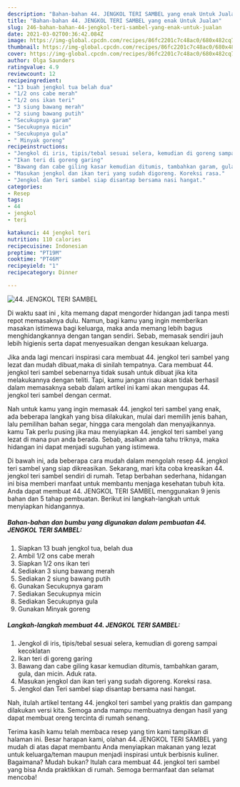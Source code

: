 ```yaml
---
description: "Bahan-bahan 44. JENGKOL TERI SAMBEL yang enak Untuk Jualan"
title: "Bahan-bahan 44. JENGKOL TERI SAMBEL yang enak Untuk Jualan"
slug: 246-bahan-bahan-44-jengkol-teri-sambel-yang-enak-untuk-jualan
date: 2021-03-02T00:36:42.084Z
image: https://img-global.cpcdn.com/recipes/86fc2201c7c48ac0/680x482cq70/44-jengkol-teri-sambel-foto-resep-utama.jpg
thumbnail: https://img-global.cpcdn.com/recipes/86fc2201c7c48ac0/680x482cq70/44-jengkol-teri-sambel-foto-resep-utama.jpg
cover: https://img-global.cpcdn.com/recipes/86fc2201c7c48ac0/680x482cq70/44-jengkol-teri-sambel-foto-resep-utama.jpg
author: Olga Saunders
ratingvalue: 4.9
reviewcount: 12
recipeingredient:
- "13 buah jengkol tua belah dua"
- "1/2 ons cabe merah"
- "1/2 ons ikan teri"
- "3 siung bawang merah"
- "2 siung bawang putih"
- "Secukupnya garam"
- "Secukupnya micin"
- "Secukupnya gula"
- " Minyak goreng"
recipeinstructions:
- "Jengkol di iris, tipis/tebal sesuai selera, kemudian di goreng sampai kecoklatan"
- "Ikan teri di goreng garing"
- "Bawang dan cabe giling kasar kemudian ditumis, tambahkan garam, gula, dan micin. Aduk rata."
- "Masukan jengkol dan ikan teri yang sudah digoreng. Koreksi rasa."
- "Jengkol dan Teri sambel siap disantap bersama nasi hangat."
categories:
- Resep
tags:
- 44
- jengkol
- teri

katakunci: 44 jengkol teri 
nutrition: 110 calories
recipecuisine: Indonesian
preptime: "PT19M"
cooktime: "PT46M"
recipeyield: "1"
recipecategory: Dinner

---
```



![44. JENGKOL TERI SAMBEL](https://img-global.cpcdn.com/recipes/86fc2201c7c48ac0/680x482cq70/44-jengkol-teri-sambel-foto-resep-utama.jpg)

Di waktu  saat ini , kita memang dapat mengorder hidangan jadi tanpa mesti repot memasaknya dulu. Namun, bagi kamu yang ingin memberikan masakan istimewa bagi keluarga, maka anda memang lebih bagus menghidangkannya dengan tangan sendiri. Sebab, memasak sendiri jauh lebih higienis serta dapat menyesuaikan dengan kesukaan keluarga.

Jika anda lagi mencari inspirasi cara membuat 44. jengkol teri sambel yang lezat dan mudah dibuat,maka di sinilah tempatnya. Cara membuat 44. jengkol teri sambel  sebenarnya tidak susah untuk dibuat jika kita melakukannya dengan teliti. Tapi, kamu jangan risau akan tidak berhasil dalam memasaknya 
sebab dalam artikel ini kami akan mengupas 44. jengkol teri sambel dengan cermat.  



Nah untuk kamu yang ingin memasak 44. jengkol teri sambel yang enak, ada beberapa langkah yang bisa dilakukan, mulai dari memilih jenis bahan, lalu pemilihan bahan segar, hingga cara mengolah dan menyajikannya. kamu Tak perlu pusing jika mau menyiapkan 44. jengkol teri sambel yang lezat di mana pun anda berada. Sebab, asalkan anda  tahu triknya, maka hidangan ini dapat menjadi suguhan yang istimewa.

Di bawah ini, ada beberapa cara mudah dalam mengolah resep 44. jengkol teri sambel yang siap dikreasikan. Sekarang, mari kita coba kreasikan 44. jengkol teri sambel sendiri di rumah. Tetap berbahan sederhana, hidangan ini bisa memberi manfaat untuk membantu menjaga kesehatan tubuh kita. Anda dapat membuat 44. JENGKOL TERI SAMBEL menggunakan 9 jenis bahan dan 5 tahap pembuatan. Berikut ini langkah-langkah untuk menyiapkan hidangannya.

<!--inarticleads1-->

##### Bahan-bahan dan bumbu yang digunakan dalam pembuatan 44. JENGKOL TERI SAMBEL:

1. Siapkan 13 buah jengkol tua, belah dua
1. Ambil 1/2 ons cabe merah
1. Siapkan 1/2 ons ikan teri
1. Sediakan 3 siung bawang merah
1. Sediakan 2 siung bawang putih
1. Gunakan Secukupnya garam
1. Sediakan Secukupnya micin
1. Sediakan Secukupnya gula
1. Gunakan  Minyak goreng




<!--inarticleads2-->

##### Langkah-langkah membuat 44. JENGKOL TERI SAMBEL:

1. Jengkol di iris, tipis/tebal sesuai selera, kemudian di goreng sampai kecoklatan
1. Ikan teri di goreng garing
1. Bawang dan cabe giling kasar kemudian ditumis, tambahkan garam, gula, dan micin. Aduk rata.
1. Masukan jengkol dan ikan teri yang sudah digoreng. Koreksi rasa.
1. Jengkol dan Teri sambel siap disantap bersama nasi hangat.




Nah, itulah artikel tentang  44. jengkol teri sambel  yang praktis dan gampang dilakukan versi kita. Semoga anda mampu membuatnya dengan hasil yang dapat membuat oreng tercinta di rumah senang. 

Terima kasih kamu telah membaca resep yang tim kami tampilkan di halaman ini. Besar harapan kami, olahan  44. JENGKOL TERI SAMBEL yang mudah di atas dapat membantu Anda menyiapkan makanan yang lezat untuk keluarga/teman maupun menjadi inspirasi untuk berbisnis kuliner. Bagaimana? Mudah bukan? Itulah cara membuat 44. jengkol teri sambel yang bisa Anda praktikkan di rumah. Semoga bermanfaat dan selamat mencoba!

